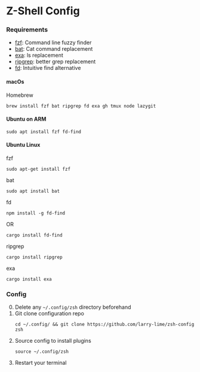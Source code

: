 # Z-Shell Config

<!-- ## Installation -->

### Requirements
- [fzf](https://github.com/junegunn/fzf): Command line fuzzy finder
- [bat](https://github.com/sharkdp/bat): Cat command replacement
- [exa](https://github.com/ogham/exa): ls replacement
- [ripgrep](https://github.com/BurntSushi/ripgrep): better grep replacement
- [fd](https://github.com/sharkdp/fd): Intuitive find alternative

#### macOs
Homebrew
```shell
brew install fzf bat ripgrep fd exa gh tmux node lazygit
```

#### Ubuntu on ARM
```shell
sudo apt install fzf fd-find 
```

#### Ubuntu Linux
fzf
```shell
sudo apt-get install fzf
```

bat
```shell
sudo apt install bat
```

fd
```shell
npm install -g fd-find
```
OR
```shell
cargo install fd-find
```

ripgrep
```shell
cargo install ripgrep
```

exa
```shell
cargo install exa
```

### Config
0. Delete any `~/.config/zsh` directory beforehand
1. Git clone configuration repo
    ```shell
    cd ~/.config/ && git clone https://github.com/larry-lime/zsh-config zsh
    ```
2. Source config to install plugins
    ```shell
    source ~/.config/zsh
    ```
3. Restart your terminal
